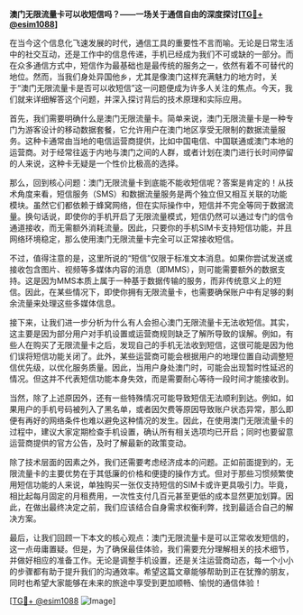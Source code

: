 **澳门无限流量卡可以收短信吗？——一场关于通信自由的深度探讨[[TG💪+ @esim1088](https://t.me/s/esim1088)]**

在当今这个信息化飞速发展的时代，通信工具的重要性不言而喻。无论是日常生活中的社交互动，还是工作中的信息传递，手机已经成为我们不可或缺的一部分。而在众多通信方式中，短信作为最基础也是最传统的服务之一，依然有着不可替代的地位。然而，当我们身处异国他乡，尤其是像澳门这样充满魅力的地方时，关于“澳门无限流量卡是否可以收短信”这一问题便成为许多人关注的焦点。今天，我们就来详细解答这个问题，并深入探讨背后的技术原理和实际应用。

首先，我们需要明确什么是澳门无限流量卡。简单来说，澳门无限流量卡是一种专门为游客设计的移动数据套餐，它允许用户在澳门地区享受无限制的数据流量服务。这种卡通常由当地的电信运营商提供，比如中国电信、中国联通或澳门本地的运营商。对于经常往返于内地与澳门之间的人群，或者计划在澳门进行长时间停留的人来说，这种卡无疑是一个性价比极高的选择。

那么，回到核心问题：澳门无限流量卡到底能不能收短信呢？答案是肯定的！从技术角度来看，短信服务（SMS）和数据流量服务是两个独立但又相互关联的功能模块。虽然它们都依赖于蜂窝网络，但在实际操作中，短信并不完全等同于数据流量。换句话说，即使你的手机开启了无限流量模式，短信仍然可以通过专门的信令通道接收，而无需额外消耗流量。因此，只要你的手机SIM卡支持短信功能，并且网络环境稳定，那么使用澳门无限流量卡完全可以正常接收短信。

不过，值得注意的是，这里所说的“短信”仅限于标准文本消息。如果你尝试发送或接收包含图片、视频等多媒体内容的消息（即MMS），则可能需要额外的数据支持。这是因为MMS本质上属于一种基于数据传输的服务，而非传统意义上的短信。因此，在某些情况下，即使你拥有无限流量卡，也需要确保账户中有足够的剩余流量来处理这些多媒体信息。

接下来，让我们进一步分析为什么有人会担心澳门无限流量卡无法收短信。其实，这主要是因为部分用户对手机设置或运营商规则缺乏了解所导致的误解。例如，有些人在购买了无限流量卡之后，发现自己的手机无法收到短信，这很可能是因为他们误将短信功能关闭了。此外，某些运营商可能会根据用户的地理位置自动调整短信优先级，以优化服务质量。因此，当用户身处澳门时，可能会出现暂时性延迟的情况。但这并不代表短信功能本身失效，而是需要耐心等待一段时间才能接收到。

当然，除了上述原因外，还有一些特殊情况可能导致短信无法顺利到达。例如，如果用户的手机号码被列入了黑名单，或者因欠费等原因导致账户状态异常，那么即便有再好的网络条件也难以避免这种情况的发生。因此，在使用澳门无限流量卡的过程中，建议大家定期检查手机设置，确认所有相关选项均已开启；同时也要留意运营商提供的官方公告，及时了解最新的政策变动。

除了技术层面的因素之外，我们还需要考虑经济成本的问题。正如前面提到的，无限流量卡的主要优势在于其低廉的价格和便捷的操作方式。但对于那些习惯频繁使用短信功能的人来说，单独购买一张仅支持短信的SIM卡或许更具吸引力。毕竟，相比起每月固定的月租费用，一次性支付几百元甚至更低的成本显然更加划算。因此，在做出最终决定之前，我们应该结合自身需求权衡利弊，找到最适合自己的解决方案。

最后，让我们回顾一下本文的核心观点：澳门无限流量卡是可以正常收发短信的，这一点毋庸置疑。但是，为了确保最佳体验，我们需要充分理解相关的技术细节，并做好相应的准备工作。无论是调整手机设置，还是关注运营商动态，每一个小小的步骤都有助于提升我们的沟通效率。希望这篇文章能够帮助到正在犹豫的朋友，同时也希望大家能够在未来的旅途中享受到更加顺畅、愉悦的通信体验！

[[TG💪+ @esim1088](https://t.me/s/esim1088) ![Image](https://i.postimg.cc/4NQfJmqS/Snipaste-2025-05-13-00-14-12.png)]